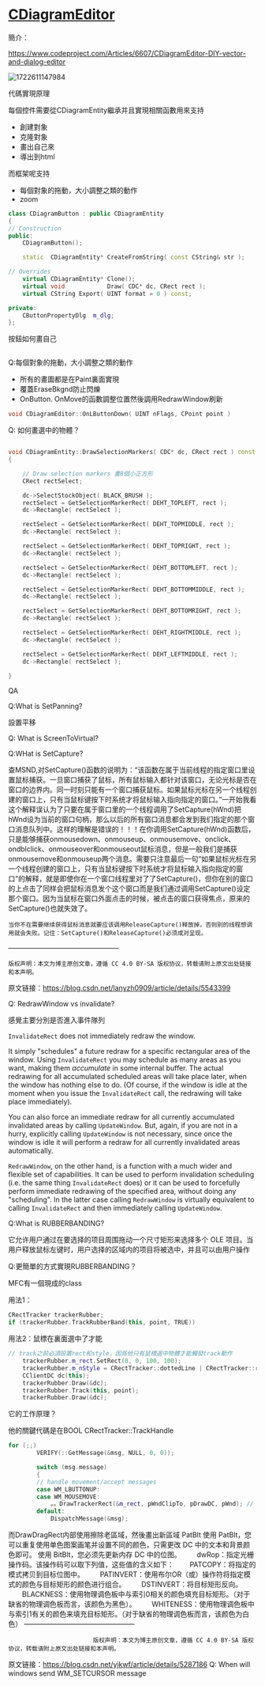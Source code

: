 # [CDiagramEditor](https://github.com/cutepig123/gitblog/issues/76)

簡介：

https://www.codeproject.com/Articles/6607/CDiagramEditor-DIY-vector-and-dialog-editor

![1722611147984](image/CDiagramEditor恩熙/1722611147984.png)

代碼實現原理

每個控件需要從CDiagramEntity繼承并且實現相關函數用來支持

* 創建對象
* 克隆對象
* 畫出自己來
* 導出到html

而框架呢支持

* 每個對象的拖動，大小調整之類的動作
* zoom

```cpp
class CDiagramButton : public CDiagramEntity
{
// Construction
public:
	CDiagramButton();

	static	CDiagramEntity* CreateFromString( const CString& str );

// Overrides
	virtual CDiagramEntity* Clone();
	virtual void			Draw( CDC* dc, CRect rect );
	virtual CString	Export( UINT format = 0 ) const;

private:
	CButtonPropertyDlg	m_dlg;
};
```

按鈕如何畫自己

```cpp

```

Q:每個對象的拖動，大小調整之類的動作

* 所有的畫圖都是在Paint裏面實現
* 覆蓋EraseBkgnd防止閃爍
* OnButton. OnMove的函數調整位置然後調用RedrawWindow刷新

```cpp
void CDiagramEditor::OnLButtonDown( UINT nFlags, CPoint point ) 

```

Q: 如何畫選中的物體？

```cpp

void CDiagramEntity::DrawSelectionMarkers( CDC* dc, CRect rect ) const
{

	// Draw selection markers 畫8個小正方形
	CRect rectSelect;

	dc->SelectStockObject( BLACK_BRUSH );
	rectSelect = GetSelectionMarkerRect( DEHT_TOPLEFT, rect );
	dc->Rectangle( rectSelect );

	rectSelect = GetSelectionMarkerRect( DEHT_TOPMIDDLE, rect );
	dc->Rectangle( rectSelect );

	rectSelect = GetSelectionMarkerRect( DEHT_TOPRIGHT, rect );
	dc->Rectangle( rectSelect );

	rectSelect = GetSelectionMarkerRect( DEHT_BOTTOMLEFT, rect );
	dc->Rectangle( rectSelect );

	rectSelect = GetSelectionMarkerRect( DEHT_BOTTOMMIDDLE, rect );
	dc->Rectangle( rectSelect );

	rectSelect = GetSelectionMarkerRect( DEHT_BOTTOMRIGHT, rect );
	dc->Rectangle( rectSelect );

	rectSelect = GetSelectionMarkerRect( DEHT_RIGHTMIDDLE, rect );
	dc->Rectangle( rectSelect );

	rectSelect = GetSelectionMarkerRect( DEHT_LEFTMIDDLE, rect );
	dc->Rectangle( rectSelect );

}
```

QA

Q:What is SetPanning?

設置平移

Q: What is ScreenToVirtual?

Q:WHat is SetCapture?

查MSND,对SetCapture()函数的说明为：“该函数在属于当前线程的指定窗口里设置鼠标捕获。一旦窗口捕获了鼠标，所有鼠标输入都针对该窗口，无论光标是否在窗口的边界内。同一时刻只能有一个窗口捕获鼠标。如果鼠标光标在另一个线程创建的窗口上，只有当鼠标键按下时系统才将鼠标输入指向指定的窗口。”一开始我看这个解释误认为了只要在属于窗口里的一个线程调用了SetCapture(hWnd)把hWnd设为当前的窗口句柄，那么以后的所有窗口消息都会发到我们指定的那个窗口消息队列中。这样的理解是错误的！！！在你调用SetCapture(hWnd)函数后，只是能够捕获onmousedown、onmouseup、onmousemove、onclick、ondblclick、onmouseover和onmouseout鼠标消息，但是一般我们是捕获onmousemove和onmouseup两个消息。需要只注意最后一句“如果鼠标光标在另一个线程创建的窗口上，只有当鼠标键按下时系统才将鼠标输入指向指定的窗口”的解释，就是即使你在一个窗口线程里对了了SetCapture()，但你在别的窗口的上点击了同样会把鼠标消息发个这个窗口而是我们通过调用SetCapture()设定那个窗口。因为当鼠标在窗口外面点击的时候，被点击的窗口获得焦点，原来的SetCapture()也就失效了。

    当你不在需要继续获得鼠标消息就要应该调用ReleaseCapture()释放掉，否则别的线程想调用就会失败。记住：SetCapture()和ReleaseCapture()必须成对呈现。
————————————————

    版权声明：本文为博主原创文章，遵循 CC 4.0 BY-SA 版权协议，转载请附上原文出处链接和本声明。

原文链接：https://blog.csdn.net/lanyzh0909/article/details/5543399

Q: RedrawWindow vs invalidate?

感覺主要分別是否進入事件隊列

`InvalidateRect` does not immediately redraw the window.

It simply "schedules" a future redraw for a specific rectangular area of
 the window. Using `InvalidateRect` you may schedule as many areas as you want, making them *accumulate*
 in some internal buffer. The actual redrawing for all accumulated
scheduled areas will take place later, when the window has nothing else
to do. (Of course, if the window is idle at the moment when you issue
the `InvalidateRect` call, the redrawing will take place immediately).

You can also force an immediate redraw for all currently accumulated invalidated areas by calling `UpdateWindow`. But, again, if you are not in a hurry, explicitly calling `UpdateWindow` is not necessary, since once the window is idle it will perform a redraw for all currently invalidated areas automatically.

`RedrawWindow`, on the other hand, is a function with a
much wider and flexible set of capabilities. It can be used to perform
invalidation scheduling (i.e. the same thing `InvalidateRect`
 does) or it can be used to forcefully perform immediate redrawing of
the specified area, without doing any "scheduling". In the latter case
calling `RedrawWindow` is virtually equivalent to calling `InvalidateRect` and then immediately calling `UpdateWindow`.

Q:What is RUBBERBANDING?

它允许用户通过在要选择的项目周围拖动一个尺寸矩形来选择多个 OLE 项目。当用户释放鼠标左键时，用户选择的区域内的项目将被选中，并且可以由用户操作

Q:更簡單的方式實現RUBBERBANDING？

MFC有一個現成的class

用法1：

```cpp
CRectTracker trackerRubber;
if (trackerRubber.TrackRubberBand(this, point, TRUE))
```

用法2：鼠標在裏面選中了才能

```cpp
// track之前必須設置rect和style，因爲他只有鼠標選中物體才能觸發track動作
	trackerRubber.m_rect.SetRect(0, 0, 100, 100);
	trackerRubber.m_nStyle = CRectTracker::dottedLine | CRectTracker::resizeInside;
	CClientDC dc(this);
	trackerRubber.Draw(&dc);
	trackerRubber.Track(this, point);
	trackerRubber.Draw(&dc);
```

它的工作原理？

他的關鍵代碼是在BOOL CRectTracker::TrackHandle

```cpp
for (;;)
		VERIFY(::GetMessage(&msg, NULL, 0, 0));

		switch (msg.message)
		{
		// handle movement/accept messages
		case WM_LBUTTONUP:
		case WM_MOUSEMOVE:
			。。DrawTrackerRect(&m_rect, pWndClipTo, pDrawDC, pWnd); // 内部調用pDC->DrawDragRect(rect, size, m_rectLast, m_sizeLast);
		default:
			DispatchMessage(&msg);


```
而DrawDragRect内部使用擦除老區域，然後畫出新區域
PatBlt
使用 PatBlt，您可以重复使用单色图案画笔并设置不同的颜色，只需更改 DC 中的文本和背景颜色即可。 使用 BitBlt，您必须先更新内存 DC 中的位图。 
　　dwRop：指定光栅操作码。该操作码可以取下列值，这些值的含义如下：
　　PATCOPY：将指定的模式拷贝到目标位图中。
　　PATINVERT：使用布尔OR（或）操作符将指定模式的颜色与目标矩形的颜色进行组合。
　　DSTINVERT：将目标矩形反向。
　　BLACKNESS：使用物理调色板中与索引0相关的颜色填充目标矩形。（对于缺省的物理调色板而言，该颜色为黑色）。
　　WHITENESS：使用物理调色板中与索引1有关的颜色来填充目标矩形。（对于缺省的物理调色板而言，该颜色为白色）
————————————————

                            版权声明：本文为博主原创文章，遵循 CC 4.0 BY-SA 版权协议，转载请附上原文出处链接和本声明。
                        
原文链接：https://blog.csdn.net/yjkwf/article/details/5287186
Q: When will windows send WM_SETCURSOR message
